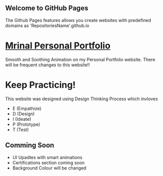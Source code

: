 ## Welcome to GitHub Pages
The Github Pages features allows you create websites with predefined domains as 'RepositoriesName'.github.io

# [Mrinal Personal Portfolio](https://mrinalrajl.github.io/Mrinal12324.github.io/)
Smooth and Soothing Animation on my Personal Portfolio website. There will be frequent changes to this website!!

# Keep Practicing! 
This website was designed using Design Thinking Process which invloves
- E (Empathize)
- D (Design)
- I (Ideate)
- P (Prototype)
- T (Test)

## Comming Soon 
- UI Upadtes with smart animations
- Certifications section coming soon 
- Background Colour will be changed

